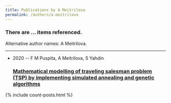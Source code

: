 ```yaml
---
title: Publications by A Meitrilova
permalink: /authors/a-meitrilova
---
```


<h3 id="number-posts">There are ... items referenced.</h3>
<p id='info-authors'>Alternative author names: A Meitrilova.</p>
<hr />
<ul class="post-list">
<li><span class='post-meta'>2020 -- F M Puspita, A Meitrilova, S Yahdin</span><h3><a class='post-link' href="{{ site.baseurl }}/mathematical-modelling-of-traveling-salesman-problem-tsp-by-implementing-simulated-annealing-and-genetic-algorithms">Mathematical modelling of traveling salesman problem (TSP) by implementing simulated annealing and genetic algorithms</a></h3></li>

</ul>
{% include count-posts.html %}
